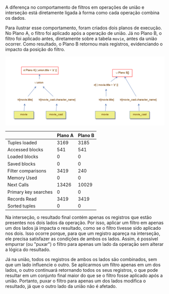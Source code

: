 A diferença no comportamento de filtros em operações de união e interseção está diretamente ligada à forma como cada operação combina os dados.

Para ilustrar esse comportamento, foram criados dois planos de execução. No Plano A, o filtro foi aplicado após a operação de união. Já no Plano B, o filtro foi aplicado antes, diretamente sobre a tabela `movie`, antes da união ocorrer. Como resultado, o Plano B retornou mais registros, evidenciando o impacto da posição do filtro. 

![](planos.png)

|                          | Plano A | Plano B |
|--------------------------|---------|---------|
| Tuples loaded            | 3169    | 3185    |
| Accessed blocks          | 541     | 541     |
| Loaded blocks            | 0       | 0       |
| Saved blocks             | 0       | 0       |
| Filter comparisons       | 3419    | 240     |
| Memory Used              | 0       | 0       |
| Next Calls               | 13426   | 10029   |
| Primary key searches     | 0       | 0       |
| Records Read             | 3419    | 3419    |
| Sorted tuples            | 0       | 0       |

Na interseção, o resultado final contém apenas os registros que estão presentes nos dois lados da operação. Por isso, aplicar um filtro em apenas um dos lados já impacta o resultado, como se o filtro tivesse sido aplicado nos dois. Isso ocorre porque, para que um registro apareça na interseção, ele precisa satisfazer as condições de ambos os lados. Assim, é possível empurrar (ou "puxar") o filtro para apenas um lado da operação sem alterar a lógica do resultado.

Já na união, todos os registros de ambos os lados são combinados, sem que um lado influencie o outro. Se aplicarmos um filtro apenas em um dos lados, o outro continuará retornando todos os seus registros, o que pode resultar em um conjunto final maior do que se o filtro fosse aplicado após a união. Portanto, puxar o filtro para apenas um dos lados modifica o resultado, já que o outro lado da união não é afetado.


